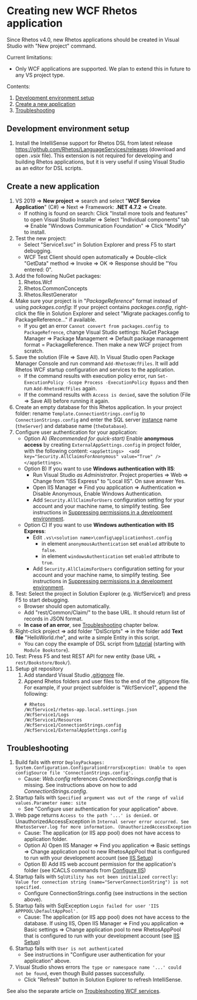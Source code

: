 # Creating new WCF Rhetos application

Since Rhetos v4.0, new Rhetos applications should be created in Visual Studio with "New project" command.

Current limitations:

* Only WCF applications are supported. We plan to extend this in future to any VS project type.

Contents:

1. [Development environment setup](#development-environment-setup)
2. [Create a new application](#create-a-new-application)
3. [Troubleshooting](#troubleshooting)

## Development environment setup

1. Install the IntelliSense support for Rhetos DSL from latest release <https://github.com/Rhetos/LanguageServices/releases>
   (download and open *.vsix* file).
   This extension is not required for developing and building Rhetos applications,
   but it is very useful if using Visual Studio as an editor for DSL scripts.

## Create a new application

1. VS 2019 => **New project** => search and select "**WCF Service Application**" (C#) => Next => Framework: **.NET 4.7.2** => Create.
   * If nothing is found on search: Click "Install more tools and features" to open Visual Studio Installer => Select "Individual components" tab => Enable "Windows Communication Foundation" => Click "Modify" to install.
2. Test the new project:
   * Select "Service1.svc" in Solution Explorer and press F5 to start debugging.
   * WCF Test Client should open automatically => Double-click "GetData" method => Invoke => OK => Response should be "You entered: 0".
3. Add the following NuGet packages:
   1. Rhetos.Wcf
   2. Rhetos.CommonConcepts
   3. Rhetos.RestGenerator
4. Make sure your project is in "*PackageReference*" format instead of using *packages.config*:
   If your project contains *packages.config*, right-click the file in Solution Explorer
   and select "Migrate packages.config to PackageReference..." if available.
   * If you get an error `Cannot convert from packages.config to PackageRefrence`,
     change Visual Studio settings: NuGet Package Manager => Package Management => Default package management format = PackageReference.
     Then make a new WCF project from scratch.
5. Save the solution (File => Save All). In Visual Studio open Package Manager Console
   and run command `Add-RhetosWcfFiles`. It will add Rhetos WCF startup configuration and services
   to the application.
   * If the command results with execution policy error, run `Set-ExecutionPolicy -Scope Process -ExecutionPolicy Bypass` and then run `Add-RhetosWcfFiles` again.
   * If the command results with `Access is denied`, save the solution (File => Save All) before running it again.
6. Create an empty database for this Rhetos application.
   In your project folder: rename `Template.ConnectionStrings.config` to `ConnectionStrings.config`
   and enter the SQL server [instance](https://stackoverflow.com/a/45789478/2086516) name (`theServer`)
   and database name (`theDatabase`).
7. Configure user authentication for your application:
   * Option A) *(Recommended for quick-start)* Enable **anonymous access** by creating `ExternalAppSettings.config` in project folder, with the following content:
     `<appSettings>  <add key="Security.AllClaimsForAnonymous" value="True" />  </appSettings>`.
   * Option B) If you want to use **Windows authentication with IIS**:
      * Run Visual Studio *as Administrator*. Project properties => Web => Change from "ISS Express" to "Local IIS". On save answer Yes.
      * Open IIS Manager => Find you application => Authentication => Disable Anonymous, Enable Windows Authentication.
      * Add `Security.AllClaimsForUsers` configuration setting for your account and your
        machine name, to simplify testing. See instructions in
        [Suppressing permissions in a development environment](Basic-permissions#suppressing-permissions-in-a-development-environment).
   * Option C) If you want to use **Windows authentication with IIS Express**:
     * Edit `.vs\<solution name>\config\applicationhost.config`
       * in element `anonymousAuthentication` set `enabled` attribute to `false`.
       * in element `windowsAuthentication` set `enabled` attribute to `true`.
     * Add `Security.AllClaimsForUsers` configuration setting for your account and your
       machine name, to simplify testing. See instructions in
       [Suppressing permissions in a development environment](Basic-permissions#suppressing-permissions-in-a-development-environment).
8. Test: Select the project in Solution Explorer (e.g. WcfService1) and press F5 to start debugging.
    * Browser should open automatically.
    * Add "rest/Common/Claim/" to the base URL. It should return list of records in JSON format.
    * **In case of an error**, see [Troubleshooting](#troubleshooting) chapter below.
9. Right-click project => add folder "DslScripts" => in the folder add **Text file** "HelloWorld.rhe", and write a simple Entity in this script.
    * You can copy the example of DSL script from
      [tutorial](Create-your-first-Rhetos-application)
      (starting with `Module Bookstore`).
10. Test: Press F5 and test REST API for new entity (base URL + `rest/Bookstore/Book/`).
11. Setup git repository
    1. Add standard Visual Studio [.gitignore](https://github.com/github/gitignore/blob/master/VisualStudio.gitignore) file.
    2. Append Rhetos folders and user files to the end of the .gitignore file.
       For example, if your project subfolder is "WcfService1", append the following:
       ```text
       # Rhetos
       /WcfService1/rhetos-app.local.settings.json
       /WcfService1/Logs
       /WcfService1/Resources
       /WcfService1/ConnectionStrings.config
       /WcfService1/ExternalAppSettings.config
       ```

## Troubleshooting

1. Build fails with error `DeployPackages: System.Configuration.ConfigurationErrorsException: Unable to open configSource file 'ConnectionStrings.config'.`
   * Cause: *Web.config* references *ConnectionStrings.config* that is missing. See instructions above on how to add *ConnectionStrings.config*.
2. Startup fails with `Specified argument was out of the range of valid values.Parameter name: site`
   * See "Configure user authentication for your application" above.
3. Web page returns `Access to the path '...' is denied.` or UnauthorizedAccessException in `Internal server error occurred. See RhetosServer.log for more information. (UnauthorizedAccessException`
   * Cause: The application (or IIS app pool) does not have access to application folder.
   * Option A) Open IIS Manager => Find you application => Basic settings => Change application pool to new RhetosAppPool that is configured to run with your development account (see [IIS Setup](Development-environment-setup#iis-setup))
   * Option B) Add IIS web account permission for the application's folder (see ICACLS commands from [Configure IIS](https://github.com/Rhetos/AspNetFormsAuth#2-configure-iis))
4. Startup fails with `SqlUtility has not been initialized correctly: Value for connection string (name="ServerConnectionString") is not specified.`
   * Configure ConnectionStrings.config (see instructions in the section above).
5. Startup fails with SqlException `Login failed for user 'IIS APPPOOL\DefaultAppPool'.`
   * Cause: The application (or IIS app pool) does not have access to the database. If using IIS, Open IIS Manager => Find you application => Basic settings => Change application pool to new RhetosAppPool that is configured to run with your development account (see [IIS Setup](Development-environment-setup#iis-setup))
6. Startup fails with `User is not authenticated`
   * See instructions in "Configure user authentication for your application" above.
7. Visual Studio shows errors `The type or namespace name '...' could not be found`, even though Build passes successfully.
   * Click "Refresh" button in Solution Explorer to refresh IntelliSense.

See also the separate article on [Troubleshooting WCF services](Troubleshooting-WCF-services).
